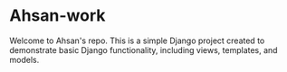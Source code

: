 # Ahsan-work

Welcome to Ahsan's repo. This is a simple Django project created to demonstrate basic Django functionality, including views, templates, and models. 